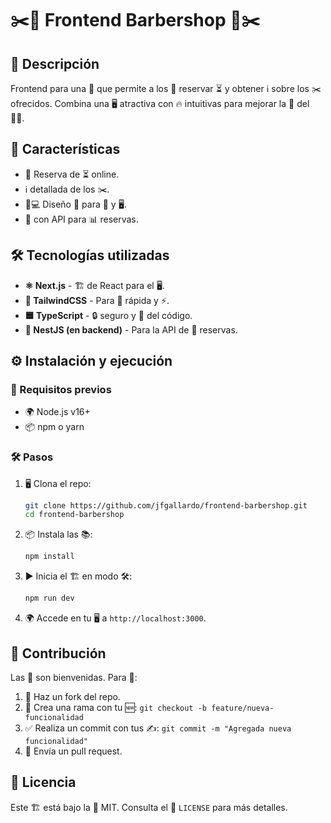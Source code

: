 # ✂️💈 Frontend Barbershop 💈✂️

## 📌 Descripción
Frontend para una 💈 que permite a los 👥 reservar ⏳ y obtener ℹ️ sobre los ✂️ ofrecidos. Combina una 🖥️ atractiva con 🔥 intuitivas para mejorar la 🎯 del 🧑‍💼.

## 🚀 Características
- 📅 Reserva de ⏳ online.
- ℹ️ detallada de los ✂️.
- 📱💻 Diseño 📏 para 📲 y 🖥️.
- 🔗 con API para 📊 reservas.

## 🛠️ Tecnologías utilizadas
- **⚛️ Next.js** - 🏗️ de React para el 🖥️.
- **🎨 TailwindCSS** - Para 👕 rápida y ⚡.
- **🟦 TypeScript** - 🔒 seguro y 📖 del código.
- **💾 NestJS (en backend)** - Para la API de 📅 reservas.

## ⚙️ Instalación y ejecución

### 📝 Requisitos previos
- 🌍 Node.js v16+
- 📦 npm o yarn

### 🛠️ Pasos
1. 🖥️ Clona el repo:
   ```sh
   git clone https://github.com/jfgallardo/frontend-barbershop.git
   cd frontend-barbershop
   ```
2. 📦 Instala las 📚:
   ```sh
   npm install
   ```
3. ▶️ Inicia el 🏗️ en modo 🛠️:
   ```sh
   npm run dev
   ```
4. 🌍 Accede en tu 🖥️ a `http://localhost:3000`.

## 🤝 Contribución
Las 🙌 son bienvenidas. Para 👥:
1. 🔀 Haz un fork del repo.
2. 🎨 Crea una rama con tu 🆕: `git checkout -b feature/nueva-funcionalidad`
3. ✅ Realiza un commit con tus ✍️: `git commit -m "Agregada nueva funcionalidad"`
4. 📩 Envía un pull request.

## 📜 Licencia
Este 🏗️ está bajo la 📜 MIT. Consulta el 📄 `LICENSE` para más detalles.

